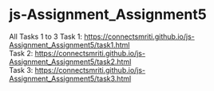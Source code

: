 # js-Assignment_Assignment5
All Tasks 1 to 3
Task 1: https://connectsmriti.github.io/js-Assignment_Assignment5/task1.html <br>
Task 2: https://connectsmriti.github.io/js-Assignment_Assignment5/task2.html <br>
Task 3: https://connectsmriti.github.io/js-Assignment_Assignment5/task3.html 

